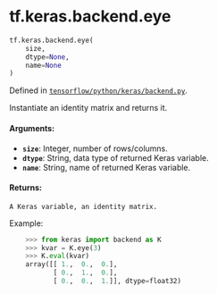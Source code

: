 <div itemscope itemtype="http://developers.google.com/ReferenceObject">
<meta itemprop="name" content="tf.keras.backend.eye" />
<meta itemprop="path" content="Stable" />
</div>

# tf.keras.backend.eye

``` python
tf.keras.backend.eye(
    size,
    dtype=None,
    name=None
)
```



Defined in [`tensorflow/python/keras/backend.py`](https://www.tensorflow.org/code/tensorflow/python/keras/backend.py).

Instantiate an identity matrix and returns it.

#### Arguments:

* <b>`size`</b>: Integer, number of rows/columns.
* <b>`dtype`</b>: String, data type of returned Keras variable.
* <b>`name`</b>: String, name of returned Keras variable.


#### Returns:

    A Keras variable, an identity matrix.

Example:
```python
    >>> from keras import backend as K
    >>> kvar = K.eye(3)
    >>> K.eval(kvar)
    array([[ 1.,  0.,  0.],
           [ 0.,  1.,  0.],
           [ 0.,  0.,  1.]], dtype=float32)
```
